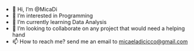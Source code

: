 - 👋 Hi, I’m @MicaDi
- 👀 I’m interested in Programming 
- 🌱 I’m currently learning Data Analysis
- 💞️ I’m looking to collaborate on any project that would need a helping hand
- 📫 How to reach me? send me an email to micaeladicicco@gmail.com

<!---
MicaDi/MicaDi is a ✨ special ✨ repository because its `README.md` (this file) appears on your GitHub profile.
You can click the Preview link to take a look at your changes.
--->
